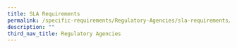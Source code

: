 ```yaml
---
title: SLA Requirements
permalink: /specific-requirements/Regulatory-Agencies/sla-requirements/
description: ""
third_nav_title: Regulatory Agencies
---
```


